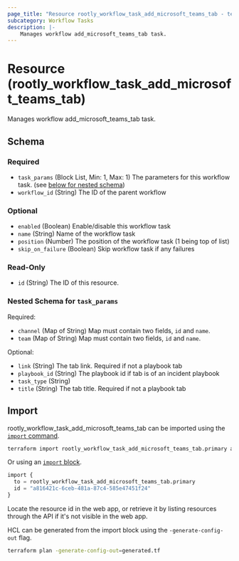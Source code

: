 ```yaml
---
page_title: "Resource rootly_workflow_task_add_microsoft_teams_tab - terraform-provider-rootly"
subcategory: Workflow Tasks
description: |-
    Manages workflow add_microsoft_teams_tab task.
---
```


# Resource (rootly_workflow_task_add_microsoft_teams_tab)

Manages workflow add_microsoft_teams_tab task.



<!-- schema generated by tfplugindocs -->
## Schema

### Required

- `task_params` (Block List, Min: 1, Max: 1) The parameters for this workflow task. (see [below for nested schema](#nestedblock--task_params))
- `workflow_id` (String) The ID of the parent workflow

### Optional

- `enabled` (Boolean) Enable/disable this workflow task
- `name` (String) Name of the workflow task
- `position` (Number) The position of the workflow task (1 being top of list)
- `skip_on_failure` (Boolean) Skip workflow task if any failures

### Read-Only

- `id` (String) The ID of this resource.

<a id="nestedblock--task_params"></a>
### Nested Schema for `task_params`

Required:

- `channel` (Map of String) Map must contain two fields, `id` and `name`.
- `team` (Map of String) Map must contain two fields, `id` and `name`.

Optional:

- `link` (String) The tab link. Required if not a playbook tab
- `playbook_id` (String) The playbook id if tab is of an incident playbook
- `task_type` (String)
- `title` (String) The tab title. Required if not a playbook tab

## Import

rootly_workflow_task_add_microsoft_teams_tab can be imported using the [`import` command](https://developer.hashicorp.com/terraform/cli/commands/import).

```sh
terraform import rootly_workflow_task_add_microsoft_teams_tab.primary a816421c-6ceb-481a-87c4-585e47451f24
```

Or using an [`import` block](https://developer.hashicorp.com/terraform/language/import).

```terraform
import {
  to = rootly_workflow_task_add_microsoft_teams_tab.primary
  id = "a816421c-6ceb-481a-87c4-585e47451f24"
}
```

Locate the resource id in the web app, or retrieve it by listing resources through the API if it's not visible in the web app.

HCL can be generated from the import block using the `-generate-config-out` flag.

```sh
terraform plan -generate-config-out=generated.tf
```
